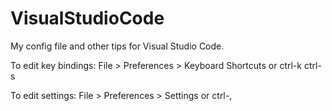 # VisualStudioCode
My config file and other tips for Visual Studio Code.

To edit key bindings:
File > Preferences > Keyboard Shortcuts
or
ctrl-k ctrl-s

To edit settings:
File > Preferences > Settings
or
ctrl-,
